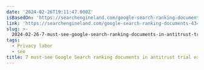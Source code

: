 ```yaml
---
date: '2024-02-26T19:11:47.000Z'
isBasedOn: 'https://searchengineland.com/google-search-ranking-documents-434141'
link: 'https://searchengineland.com/google-search-ranking-documents-434141'
slug: >-
  2024-02-26-7-must-see-google-search-ranking-documents-in-antitrust-trial-exhibits
tags:
  - Privacy labor
  - seo
title: 7 must-see Google Search ranking documents in antitrust trial exhibits
---
```


